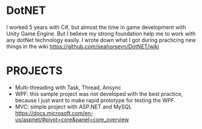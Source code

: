 # DotNET
I worked 5 years with C#, but almost the time in game development with Unity Game Engine. But I believe my strong foundation help me to work with any dotNet technology easily. I wrote down what I got during practicing new things in the wiki
https://github.com/seahorsevn/DotNET/wiki
# PROJECTS
* Multi-threading with Task, Thread, Ansync
* WPF: this sample project was not developed with the best practice, because I just want to make rapid prototype for testing the WPF.
* MVC: simple project with ASP.NET and MySQL
https://docs.microsoft.com/en-us/aspnet/#pivot=core&panel=core_overview
